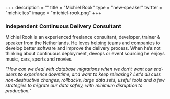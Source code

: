 +++
description = ""
title = "Michiel Rook"
type = "new-speaker"
twitter = "michieltcs"
image = "michiel-rook.png"
+++
<h3>Independent Continuous Delivery Consultant</h3>

<p>Michiel Rook is an experienced freelance consultant, developer, trainer & speaker from the Netherlands. He loves helping teams and companies to develop better software and improve the delivery process. When he’s not thinking about continuous deployment, devops or event sourcing he enjoys music, cars, sports and movies.</p>

<p><em>"How can we deal with database migrations when we don’t want our end-users to experience downtime, and want to keep releasing? Let's discuss non-destructive changes, rollbacks, large data sets, useful tools and a few strategies to migrate our data safely, with minimum disruption to production."</em></p>

<!-- Facebook Pixel Code -->
<script>
 !function(f,b,e,v,n,t,s)
 {if(f.fbq)return;n=f.fbq=function(){n.callMethod?
 n.callMethod.apply(n,arguments):n.queue.push(arguments)};
 if(!f._fbq)f._fbq=n;n.push=n;n.loaded=!0;n.version='2.0';
 n.queue=[];t=b.createElement(e);t.async=!0;
 t.src=v;s=b.getElementsByTagName(e)[0];
 s.parentNode.insertBefore(t,s)}(window, document,'script',
 'https://connect.facebook.net/en_US/fbevents.js');
 fbq('init', '627303307635674');
 fbq('track', 'PageView');
</script>
<noscript><img height="1" width="1" style="display:none"
 src="https://www.facebook.com/tr?id=627303307635674&ev=PageView&noscript=1"
/></noscript>
<!-- End Facebook Pixel Code -->